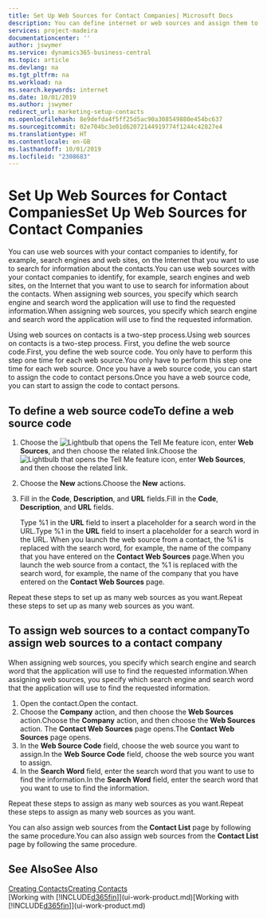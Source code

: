 ```yaml
---
title: Set Up Web Sources for Contact Companies| Microsoft Docs
description: You can define internet or web sources and assign them to a contact company to help identify how you want to search for information about your contacts.
services: project-madeira
documentationcenter: ''
author: jswymer
ms.service: dynamics365-business-central
ms.topic: article
ms.devlang: na
ms.tgt_pltfrm: na
ms.workload: na
ms.search.keywords: internet
ms.date: 10/01/2019
ms.author: jswymer
redirect_url: marketing-setup-contacts
ms.openlocfilehash: 8e9defda4f5ff25d5ac90a308549880e454bc637
ms.sourcegitcommit: 02e704bc3e01d62072144919774f1244c42827e4
ms.translationtype: HT
ms.contentlocale: en-GB
ms.lasthandoff: 10/01/2019
ms.locfileid: "2308683"
---
```

# <a name="set-up-web-sources-for-contact-companies"></a><span data-ttu-id="29440-103">Set Up Web Sources for Contact Companies</span><span class="sxs-lookup"><span data-stu-id="29440-103">Set Up Web Sources for Contact Companies</span></span>
<span data-ttu-id="29440-104">You can use web sources with your contact companies to identify, for example, search engines and web sites, on the Internet that you want to use to search for information about the contacts.</span><span class="sxs-lookup"><span data-stu-id="29440-104">You can use web sources with your contact companies to identify, for example, search engines and web sites, on the Internet that you want to use to search for information about the contacts.</span></span> <span data-ttu-id="29440-105">When assigning web sources, you specify which search engine and search word the application will use to find the requested information.</span><span class="sxs-lookup"><span data-stu-id="29440-105">When assigning web sources, you specify which search engine and search word the application will use to find the requested information.</span></span>

<span data-ttu-id="29440-106">Using web sources on contacts is a two-step process.</span><span class="sxs-lookup"><span data-stu-id="29440-106">Using web sources on contacts is a two-step process.</span></span> <span data-ttu-id="29440-107">First, you define the web source code.</span><span class="sxs-lookup"><span data-stu-id="29440-107">First, you define the web source code.</span></span> <span data-ttu-id="29440-108">You only have to perform this step one time for each web source.</span><span class="sxs-lookup"><span data-stu-id="29440-108">You only have to perform this step one time for each web source.</span></span> <span data-ttu-id="29440-109">Once you have a web source code, you can start to assign the code to contact persons.</span><span class="sxs-lookup"><span data-stu-id="29440-109">Once you have a web source code, you can start to assign the code to contact persons.</span></span>

## <a name="to-define-a-web-source-code"></a><span data-ttu-id="29440-110">To define a web source code</span><span class="sxs-lookup"><span data-stu-id="29440-110">To define a web source code</span></span>
1. <span data-ttu-id="29440-111">Choose the ![Lightbulb that opens the Tell Me feature](media/ui-search/search_small.png "Tell me what you want to do") icon, enter **Web Sources**, and then choose the related link.</span><span class="sxs-lookup"><span data-stu-id="29440-111">Choose the ![Lightbulb that opens the Tell Me feature](media/ui-search/search_small.png "Tell me what you want to do") icon, enter **Web Sources**, and then choose the related link.</span></span>
2. <span data-ttu-id="29440-112">Choose the **New** actions.</span><span class="sxs-lookup"><span data-stu-id="29440-112">Choose the **New** actions.</span></span>
3. <span data-ttu-id="29440-113">Fill in the **Code**, **Description**, and **URL** fields.</span><span class="sxs-lookup"><span data-stu-id="29440-113">Fill in the **Code**, **Description**, and **URL** fields.</span></span>

    <span data-ttu-id="29440-114">Type %1 in the **URL** field to insert a placeholder for a search word in the URL.</span><span class="sxs-lookup"><span data-stu-id="29440-114">Type %1 in the **URL** field to insert a placeholder for a search word in the URL.</span></span> <span data-ttu-id="29440-115">When you launch the web source from a contact, the %1 is replaced with the search word, for example, the name of the company that you have entered on the **Contact Web Sources** page.</span><span class="sxs-lookup"><span data-stu-id="29440-115">When you launch the web source from a contact, the %1 is replaced with the search word, for example, the name of the company that you have entered on the **Contact Web Sources** page.</span></span>

<span data-ttu-id="29440-116">Repeat these steps to set up as many web sources as you want.</span><span class="sxs-lookup"><span data-stu-id="29440-116">Repeat these steps to set up as many web sources as you want.</span></span>

## <a name="to-assign-web-sources-to-a-contact-company"></a><span data-ttu-id="29440-117">To assign web sources to a contact company</span><span class="sxs-lookup"><span data-stu-id="29440-117">To assign web sources to a contact company</span></span>
<span data-ttu-id="29440-118">When assigning web sources, you specify which search engine and search word that the application will use to find the requested information.</span><span class="sxs-lookup"><span data-stu-id="29440-118">When assigning web sources, you specify which search engine and search word that the application will use to find the requested information.</span></span>

1. <span data-ttu-id="29440-119">Open the contact.</span><span class="sxs-lookup"><span data-stu-id="29440-119">Open the contact.</span></span>
2. <span data-ttu-id="29440-120">Choose the **Company** action, and then choose the **Web Sources** action.</span><span class="sxs-lookup"><span data-stu-id="29440-120">Choose the **Company** action, and then choose the **Web Sources** action.</span></span> <span data-ttu-id="29440-121">The **Contact Web Sources** page opens.</span><span class="sxs-lookup"><span data-stu-id="29440-121">The **Contact Web Sources** page opens.</span></span>
3. <span data-ttu-id="29440-122">In the **Web Source Code** field, choose the web source you want to assign.</span><span class="sxs-lookup"><span data-stu-id="29440-122">In the **Web Source Code** field, choose the web source you want to assign.</span></span>
4. <span data-ttu-id="29440-123">In the **Search Word** field, enter the search word that you want to use to find the information.</span><span class="sxs-lookup"><span data-stu-id="29440-123">In the **Search Word** field, enter the search word that you want to use to find the information.</span></span>

<span data-ttu-id="29440-124">Repeat these steps to assign as many web sources as you want.</span><span class="sxs-lookup"><span data-stu-id="29440-124">Repeat these steps to assign as many web sources as you want.</span></span>

<span data-ttu-id="29440-125">You can also assign web sources from the **Contact List** page by following the same procedure.</span><span class="sxs-lookup"><span data-stu-id="29440-125">You can also assign web sources from the **Contact List** page by following the same procedure.</span></span>

## <a name="see-also"></a><span data-ttu-id="29440-126">See Also</span><span class="sxs-lookup"><span data-stu-id="29440-126">See Also</span></span>
[<span data-ttu-id="29440-127">Creating Contacts</span><span class="sxs-lookup"><span data-stu-id="29440-127">Creating Contacts</span></span>](marketing-create-contact-companies.md)  
<span data-ttu-id="29440-128">[Working with [!INCLUDE[d365fin](includes/d365fin_md.md)]](ui-work-product.md)</span><span class="sxs-lookup"><span data-stu-id="29440-128">[Working with [!INCLUDE[d365fin](includes/d365fin_md.md)]](ui-work-product.md)</span></span>
